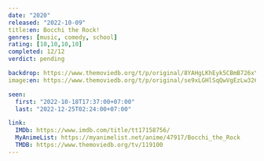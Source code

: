 ```yaml
---
date: "2020"
released: "2022-10-09"
title:en: Bocchi the Rock!
genres: [music, comedy, school]
rating: [10,10,10,10]
completed: 12/12
verdict: pending

backdrop: https://www.themoviedb.org/t/p/original/8YAHgLKhEyk5CBmB726xYfDFwBX.jpg
image:en: https://www.themoviedb.org/t/p/original/se9xLGHlSqQwVgEzLw326CJjaRm.jpg

seen:
  first: "2022-10-18T17:37:00+07:00"
  last: "2022-12-25T02:24:00+07:00"

link:
  IMDb: https://www.imdb.com/title/tt17158756/
  MyAnimeList: https://myanimelist.net/anime/47917/Bocchi_the_Rock
  TMDB: https://www.themoviedb.org/tv/119100
---
```

